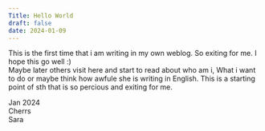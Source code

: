 ```yaml
---
Title: Hello World
draft: false 
date: 2024-01-09 
---
```


This is the first time that i am writing in my own weblog. So exiting for me. I hope this go well :)</br>
Maybe later others visit here and start to read about who am i, What i want to do or maybe think how awfule she is writing in English. </b>
This is a starting point of sth that is so percious and exiting for me. 

Jan 2024</br>
Cherrs</br>
Sara
